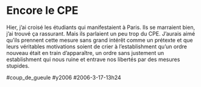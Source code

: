 # Encore le CPE

Hier, j’ai croisé les étudiants qui manifestaient à Paris. Ils se marraient bien, j’ai trouvé ça rassurant. Mais ils parlaient un peu trop du CPE. J’aurais aimé qu’ils prennent cette mesure sans grand intérêt comme un prétexte et que leurs véritables motivations soient de crier à l’establishment qu’un ordre nouveau était en train d’apparaître, un ordre sans justement un establishment qui nous ruine et entrave nos libertés par des mesures stupides.

#coup_de_gueule #y2006 #2006-3-17-13h24
